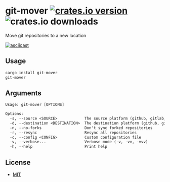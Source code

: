 # git-mover [![crates.io version](https://img.shields.io/crates/v/git-mover)](https://crates.io/crates/git-mover) ![crates.io downloads](https://img.shields.io/crates/d/git-mover)

Move git repositories to a new location

[![asciicast](https://asciinema.org/a/Lfge8LlwsR9A2dKYMNT3v9Nh4.svg)](https://asciinema.org/a/Lfge8LlwsR9A2dKYMNT3v9Nh4)

## Usage

```sh
cargo install git-mover
git-mover
```

## Arguments

```txt
Usage: git-mover [OPTIONS]

Options:
  -s, --source <SOURCE>            The source platform (github, gitlab, codeberg) [aliases: from]
  -d, --destination <DESTINATION>  The destination platform (github, gitlab, codeberg) [aliases: to]
  -n, --no-forks                   Don't sync forked repositories
  -r, --resync                     Resync all repositories
  -c, --config <CONFIG>            Custom configuration file
  -v, --verbose...                 Verbose mode (-v, -vv, -vvv)
  -h, --help                       Print help
```

## License

- [MIT](LICENSE)
